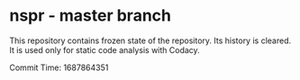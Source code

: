 # nspr - master branch

This repository contains frozen state of the repository.
Its history is cleared. It is used only for static code
analysis with Codacy.

Commit Time: 1687864351